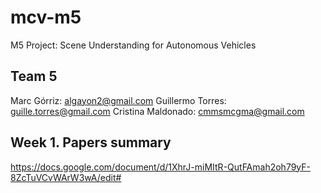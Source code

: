 # mcv-m5
M5 Project: Scene Understanding for Autonomous Vehicles

## Team 5
Marc Górriz: algayon2@gmail.com
Guillermo Torres: guille.torres@gmail.com
Cristina Maldonado: cmmsmcgma@gmail.com

## Week 1. Papers summary
https://docs.google.com/document/d/1XhrJ-miMItR-QutFAmah2oh79yF-8ZcTuVCvWArW3wA/edit#
